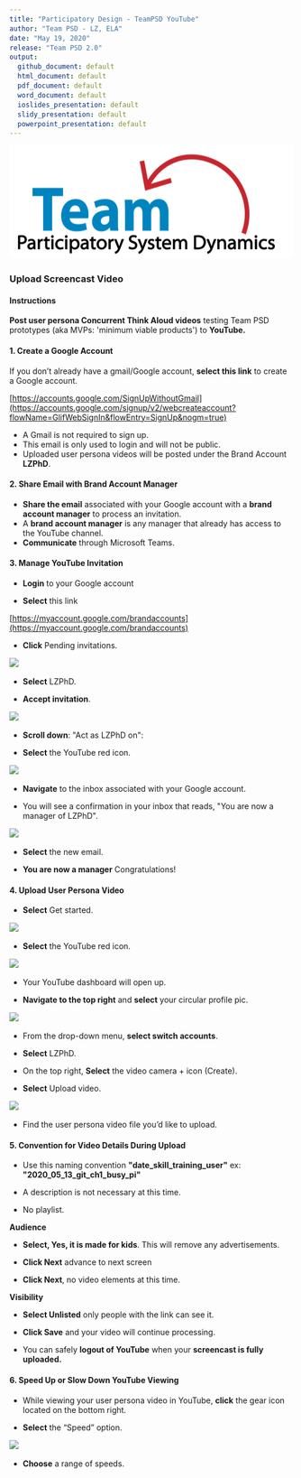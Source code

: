 ```yaml
---
title: "Participatory Design - TeamPSD YouTube"
author: "Team PSD - LZ, ELA"
date: "May 19, 2020"
release: "Team PSD 2.0"
output: 
  github_document: default
  html_document: default
  pdf_document: default
  word_document: default
  ioslides_presentation: default
  slidy_presentation: default
  powerpoint_presentation: default
---
```



<img src = "https://github.com/lzim/teampsd/blob/teampsd_style/teampsd_logo/team_psd_logo_sm.png"
     height = "200" width = "600">  

### Upload Screencast Video

#### Instructions

**Post user persona Concurrent Think Aloud videos** testing Team PSD prototypes (aka MVPs: 'minimum viable products') to **YouTube.**

#### 1. Create a Google Account

If you don’t already have a gmail/Google account, **select this link** to create a Google account.

[https://accounts.google.com/SignUpWithoutGmail](https://accounts.google.com/signup/v2/webcreateaccount?flowName=GlifWebSignIn&flowEntry=SignUp&nogm=true)

- A Gmail is not required to sign up.
- This email is only used to login and will not be public.
- Uploaded user persona videos will be posted under the Brand Account **LZPhD**.

#### 2. Share Email with Brand Account Manager

- **Share the email** associated with your Google account with a **brand account manager** to process an invitation.
- A **brand account manager** is any manager that already has access to the YouTube channel.
- **Communicate** through Microsoft Teams.


#### 3. Manage YouTube Invitation

   - **Login** to your Google account
  
   - **Select** this link
   
   [https://myaccount.google.com/brandaccounts](https://myaccount.google.com/brandaccounts)

   - **Click** Pending invitations.
   
![](https://user-images.githubusercontent.com/59668647/88175856-4ab6ed00-cbdb-11ea-951d-ead0bed6fe4d.png)

   - **Select** LZPhD.

   - **Accept invitation**.
   
![](https://user-images.githubusercontent.com/59668647/88176014-8487f380-cbdb-11ea-8324-941e2caadbbe.png)

   - **Scroll down**: "Act as LZPhD on": 
   
   - **Select** the YouTube red icon.
    
![](https://user-images.githubusercontent.com/59668647/88176060-99648700-cbdb-11ea-8cf0-8b7ffab70bcf.png)
    
   - **Navigate** to the inbox associated with your Google account.
   
   - You will see a confirmation in your inbox that reads, "You are now a manager of LZPhD".
   
![](https://user-images.githubusercontent.com/59668647/88176081-9d90a480-cbdb-11ea-8776-c992a9aee1e9.png)   

   - **Select** the new email. 
   
   - **You are now a manager** Congratulations!

#### 4. Upload User Persona Video

  - **Select** Get started.
  
![](https://user-images.githubusercontent.com/59668647/88176094-a1bcc200-cbdb-11ea-8e85-1ed529d93438.png)

  - **Select** the YouTube red icon.
  
![](https://user-images.githubusercontent.com/59668647/88176110-a6817600-cbdb-11ea-96f1-26804b84b52d.png)

  - Your YouTube dashboard will open up.

  - **Navigate to the top right** and **select** your circular profile pic.
  
![](https://user-images.githubusercontent.com/59668647/88176122-aa14fd00-cbdb-11ea-89fb-fda8b1328655.png)

  - From the drop-down menu, **select switch accounts**.

  - **Select** LZPhD.

  - On the top right, **Select** the video camera + icon (Create).

  - **Select** Upload video.
  
![](https://user-images.githubusercontent.com/59668647/88176392-0c6dfd80-cbdc-11ea-8678-26cde3cb9b7e.png)

  - Find the user persona video file you’d like to upload. 

#### 5. Convention for Video Details During Upload 

 -	Use this naming convention **"date_skill_training_user"** ex: **"2020_05_13_git_ch1_busy_pi"**

 -	A description is not necessary at this time.

 -	No playlist.
  
**Audience**

  -	**Select, Yes, it is made for kids**. This will remove any advertisements. 

  -	**Click Next** advance to next screen

  -	**Click Next**, no video elements at this time.
  

**Visibility**

  -	**Select Unlisted** only people with the link can see it.

  -	**Click Save** and your video will continue processing. 

  -	You can safely **logout of YouTube** when your **screencast is fully uploaded.**

  
#### 6. Speed Up or Slow Down YouTube Viewing

  - While viewing your user persona video in YouTube, **click** the gear icon located on the bottom right.

  - **Select** the “Speed” option.
  
![](https://user-images.githubusercontent.com/59668647/88176162-b436fb80-cbdb-11ea-91c5-03cd13e00743.png)

  -	**Choose** a range of speeds.
